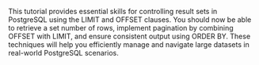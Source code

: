 This tutorial provides essential skills for controlling result sets in PostgreSQL using the LIMIT and OFFSET clauses. 
You should now be able to retrieve a set number of rows, implement pagination by combining OFFSET with LIMIT, and ensure consistent output using ORDER BY. 
These techniques will help you efficiently manage and navigate large datasets in real-world PostgreSQL scenarios.